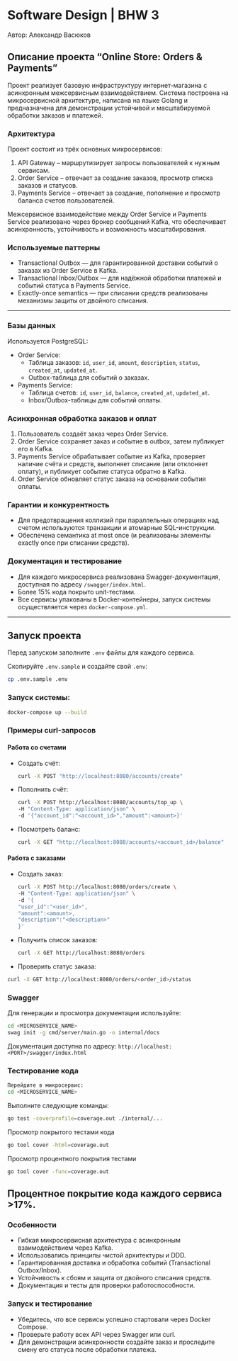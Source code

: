 # Software Design | BHW 3

Автор: Александр Васюков

## Описание проекта “Online Store: Orders & Payments”

Проект реализует базовую инфраструктуру интернет-магазина с асинхронным межсервисным взаимодействием. Система построена на микросервисной архитектуре, написана на языке Golang и предназначена для демонстрации устойчивой и масштабируемой обработки заказов и платежей.

### Архитектура

Проект состоит из трёх основных микросервисов:
1.	API Gateway – маршрутизирует запросы пользователей к нужным сервисам.
2.	Order Service – отвечает за создание заказов, просмотр списка заказов и статусов.
3.	Payments Service – отвечает за создание, пополнение и просмотр баланса счетов пользователей.

Межсервисное взаимодействие между Order Service и Payments Service реализовано через брокер сообщений Kafka, что обеспечивает асинхронность, устойчивость и возможность масштабирования.

### Используемые паттерны
- Transactional Outbox — для гарантированной доставки событий о заказах из Order Service в Kafka.
- Transactional Inbox/Outbox — для надёжной обработки платежей и событий статуса в Payments Service.
- Exactly-once semantics — при списании средств реализованы механизмы защиты от двойного списания.

---

### Базы данных

Используется PostgreSQL:
- Order Service:
  - Таблица заказов: `id`, `user_id`, `amount`, `description`, `status`, `created_at`, `updated_at`.
  - Outbox-таблица для событий о заказах.
- Payments Service:
  - Таблица счетов: `id`, `user_id`, `balance`, `created_at`, `updated_at`.
  - Inbox/Outbox-таблицы для событий оплаты.

### Асинхронная обработка заказов и оплат
1.	Пользователь создаёт заказ через Order Service.
2.	Order Service сохраняет заказ и событие в outbox, затем публикует его в Kafka.
3.	Payments Service обрабатывает событие из Kafka, проверяет наличие счёта и средств, выполняет списание (или отклоняет оплату), и публикует событие статуса обратно в Kafka.
4.	Order Service обновляет статус заказа на основании события оплаты.

### Гарантии и конкурентность
- Для предотвращения коллизий при параллельных операциях над счетом используются транзакции и атомарные SQL-инструкции.
- Обеспечена семантика at most once (и реализованы элементы exactly once при списании средств).

### Документация и тестирование
- Для каждого микросервиса реализована Swagger-документация, доступная по адресу `/swagger/index.html`.
- Более 15% кода покрыто unit-тестами.
- Все сервисы упакованы в Docker-контейнеры, запуск системы осуществляется через `docker-compose.yml`.

---

## Запуск проекта

Перед запуском заполните `.env` файлы для каждого сервиса.

Скопируйте `.env.sample` и создайте свой `.env`:

```bash
cp .env.sample .env
```

### Запуск системы:

```bash
docker-compose up --build
```

### Примеры curl-запросов

#### Работа со счетами

- Создать счёт:
     ```bash
  curl -X POST "http://localhost:8080/accounts/create"
  ```
  
- Пополнить счёт:
    ```bash
    curl -X POST http://localhost:8080/accounts/top_up \
    -H "Content-Type: application/json" \
    -d '{"account_id":"<account_id>","amount":<amount>}'
    ```

- Посмотреть баланс:
    ```bash
    curl -X GET "http://localhost:8080/accounts/<account_id>/balance"
    ```
  
#### Работа с заказами

- Создать заказ:
    ```bash
    curl -X POST http://localhost:8080/orders/create \
    -H "Content-Type: application/json" \
    -d '{
    "user_id":"<user_id>",
    "amount":<amount>,
    "description":"<description>"
    }'
    ```

- Получить список заказов:
    ```bash
    curl -X GET http://localhost:8080/orders
    ```

- Проверить статус заказа:
```bash
curl -X GET http://localhost:8080/orders/<order_id>/status
```

### Swagger

Для генерации и просмотра документации используйте:

```bash
cd <MICROSERVICE_NAME>
swag init -g cmd/server/main.go -o internal/docs
```

Документация доступна по адресу: `http://localhost:<PORT>/swagger/index.html`

### Тестирование кода

```bash
Перейдите в микросервис:
cd <MICROSERVICE_NAME> 
```

Выполните следующие команды:

 ```bash
 go test -coverprofile=coverage.out ./internal/...
 ```

Просмотр покрытого тестами кода
 ```bash
 go tool cover -html=coverage.out
 ```
Просмотр процентного покрытия тестами
```bash
go tool cover -func=coverage.out
```

Процентное покрытие кода каждого сервиса >17%.
---

### Особенности
- Гибкая микросервисная архитектура с асинхронным взаимодействием через Kafka.
- Использовались принципы чистой архитектуры и DDD.
- Гарантированная доставка и обработка событий (Transactional Outbox/Inbox).
- Устойчивость к сбоям и защита от двойного списания средств.
- Документация и тесты для проверки работоспособности.

### Запуск и тестирование
- Убедитесь, что все сервисы успешно стартовали через Docker Compose.
- Проверьте работу всех API через Swagger или curl.
- Для демонстрации асинхронности создайте заказ и проследите смену его статуса после обработки платежа.
